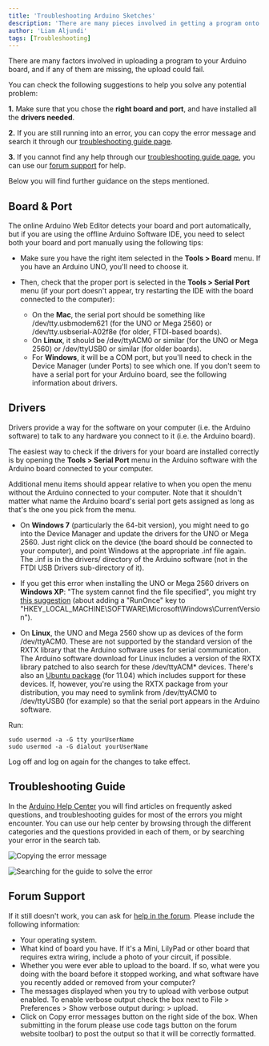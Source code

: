 ```yaml
---
title: 'Troubleshooting Arduino Sketches'
description: 'There are many pieces involved in getting a program onto your Arduino board.'
author: 'Liam Aljundi'
tags: [Troubleshooting]
---
```


There are many factors involved in uploading a program to your Arduino board, and if any of them are missing, the upload could fail.

You can check the following suggestions to help you solve any potential problem:

**1.** Make sure that you chose the **right board and port**, and have installed all the **drivers needed**.

**2.** If you are still running into an error, you can copy the error message and search it through our [troubleshooting guide page](https://support.arduino.cc/hc).

**3.** If you cannot find any help through our [troubleshooting guide page](https://support.arduino.cc/hc), you can use our [forum support](https://forum.arduino.cc/c/using-arduino/installation-troubleshooting/18) for help.

Below you will find further guidance on the steps mentioned.
## Board & Port

The online Arduino Web Editor detects your board and port automatically, but if you are using the offline Arduino Software IDE, you need to select both your board and port manually using the following tips:

- Make sure you have the right item selected in the **Tools > Board** menu. If you have an Arduino UNO, you'll need to choose it.

- Then, check that the proper port is selected in the **Tools > Serial Port** menu (if your port doesn't appear, try restarting the IDE with the board connected to the computer):

  - On the **Mac**, the serial port should be something like /dev/tty.usbmodem621 (for the UNO or Mega 2560) or /dev/tty.usbserial-A02f8e (for older, FTDI-based boards).
  - On **Linux**, it should be /dev/ttyACM0 or similar (for the UNO or Mega 2560) or /dev/ttyUSB0 or similar (for older boards).
  - For **Windows**, it will be a COM port, but you'll need to check in the Device Manager (under Ports) to see which one. If you don't seem to have a serial port for your Arduino board, see the following information about drivers.

## Drivers

Drivers provide a way for the software on your computer (i.e. the Arduino software) to talk to any hardware you connect to it (i.e. the Arduino board).

The easiest way to check if the drivers for your board are installed correctly is by opening the **Tools > Serial Port** menu in the Arduino software with the Arduino board connected to your computer.

Additional menu items should appear relative to when you open the menu without the Arduino connected to your computer. Note that it shouldn't matter what name the Arduino board's serial port gets assigned as long as that's the one you pick from the menu.

- On **Windows 7** (particularly the 64-bit version), you might need to go into the Device Manager and update the drivers for the UNO or Mega 2560. Just right click on the device (the board should be connected to your computer), and point Windows at the appropriate .inf file again. The .inf is in the drivers/ directory of the Arduino software (not in the FTDI USB Drivers sub-directory of it).

- If you get this error when installing the UNO or Mega 2560 drivers on **Windows XP**: "The system cannot find the file specified", you might try [this suggestion](http://forums.techguy.org/1680041-post1.html) (about adding a "RunOnce" key to "HKEY_LOCAL_MACHINE\SOFTWARE\Microsoft\Windows\CurrentVersion").

- On **Linux**, the UNO and Mega 2560 show up as devices of the form /dev/ttyACM0. These are not supported by the standard version of the RXTX library that the Arduino software uses for serial communication. The Arduino software download for Linux includes a version of the RXTX library patched to also search for these /dev/ttyACM* devices. There's also an [Ubuntu package](https://launchpad.net/ubuntu/+source/rxtx/2.2pre2-3) (for 11.04) which includes support for these devices. If, however, you're using the RXTX package from your distribution, you may need to symlink from /dev/ttyACM0 to /dev/ttyUSB0 (for example) so that the serial port appears in the Arduino software.

Run:

```
sudo usermod -a -G tty yourUserName
sudo usermod -a -G dialout yourUserName
```

Log off and log on again for the changes to take effect.

## Troubleshooting Guide

In the [Arduino Help Center](https://support.arduino.cc/hc) you will find articles on frequently asked questions, and troubleshooting guides for most of the errors you might encounter. You can use our help center by browsing through the different categories and the questions provided in each of them, or by searching your error in the search tab.

![Copying the error message](./assets/copy-error-message.png)

![Searching for the guide to solve the error](./assets/troubleshooting-guide.png)

## Forum Support

If it still doesn't work, you can ask for [help in the forum](https://forum.arduino.cc/c/using-arduino/installation-troubleshooting/18). Please include the following information:

- Your operating system.
- What kind of board you have. If it's a Mini, LilyPad or other board that requires extra wiring, include a photo of your circuit, if possible.
- Whether you were ever able to upload to the board. If so, what were you doing with the board before it stopped working, and what software have you recently added or removed from your computer?
- The messages displayed when you try to upload with verbose output enabled. To enable verbose output check the box next to File > Preferences > Show verbose output during: > upload.
- Click on Copy error messages button on the right side of the box. When submitting in the forum please use code tags button on the forum website toolbar) to post the output so that it will be correctly formatted.
